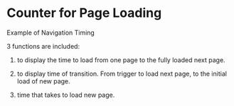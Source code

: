 Counter for Page Loading
============

Example of Navigation Timing

3 functions are included:

1) to display the time to load from one page to the fully loaded next page.

2) to display time of transition. From trigger to load next page, to the initial load of new page.

3) time that takes to load new page.


